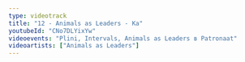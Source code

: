```yaml
---
type: videotrack
title: "12 - Animals as Leaders - Ka"
youtubeId: "CNo7DLYixYw"
videoevents: "Plini, Intervals, Animals as Leaders в Patronaat"
videoartists: ["Animals as Leaders"]
---
```

